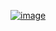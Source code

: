 [![image](https://github.com/user-attachments/assets/490fc87c-2dc5-4437-97a6-c0c1ce4d099d)
](https://i.pinimg.com/originals/4e/9e/1f/4e9e1f5a41b738e3066d135da871a46c.gif)
